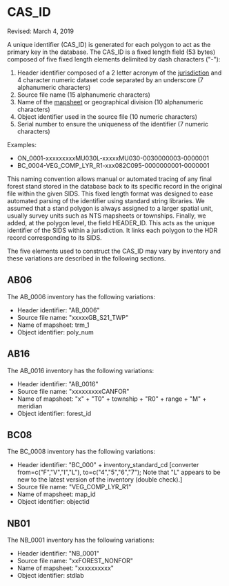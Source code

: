 # CAS_ID

Revised: March 4, 2019

A unique identifier (CAS_ID) is generated for each polygon to act as the primary key in the database. The CAS_ID is a fixed length field (53 bytes) composed of five fixed length elements delimited by dash characters ("-"):

  1. Header identifier composed of a 2 letter acronym of the [jurisdiction](jurisdiction.md) and 4 character numeric dataset code separated by an underscore (7 alphanumeric characters)
  2. Source file name (15 alphanumeric characters)
  3. Name of the [mapsheet](map_sheet_id.md) or geographical division (10 alphanumeric characters)
  4. Object identifier used in the source file (10 numeric characters)
  5. Serial number to ensure the uniqueness of the identifier (7 numeric characters)

Examples:
  - ON_0001-xxxxxxxxxMU030L-xxxxxMU030-0030000003-0000001
  - BC_0004-VEG_COMP_LYR_R1-xxx082C095-0000000001-0000001

This naming convention allows manual or automated tracing of any final forest stand stored in the database back to its specific record in the original file within the given SIDS. This fixed length format was designed to ease automated parsing of the identifier using standard string libraries. We assumed that a stand polygon is always assigned to a larger spatial unit, usually survey units such as NTS mapsheets or townships. Finally, we added, at the polygon level, the field HEADER_ID. This acts as the unique identifier of the SIDS within a jurisdiction. It links each polygon to the HDR record corresponding to its SIDS.

The five elements used to construct the CAS_ID may vary by inventory and these variations are described in the following sections.

## AB06

The AB_0006 inventory has the following variations:

  * Header identifier: "AB_0006"
  * Source file name: "xxxxxGB_S21_TWP"
  * Name of mapsheet: trm_1
  * Object identifier: poly_num

## AB16

The AB_0016 inventory has the following variations:

  * Header identifier: "AB_0016"
  * Source file name: "xxxxxxxxxCANFOR"
  * Name of mapsheet: "x" + "T0" + township + "R0" + range + "M" + meridian
  * Object identifier: forest_id

## BC08

The BC_0008 inventory has the following variations:

  * Header identifier: "BC_000" + inventory_standard_cd [converter from=c("F","V","I","L"), to=c("4","5","6","7"); Note that "L" appears to be new to the latest version of the inventory (double check).]
  * Source file name: "VEG_COMP_LYR_R1"
  * Name of mapsheet: map_id
  * Object identifier: objectid

## NB01

The NB_0001 inventory has the following variations:

  * Header identifier: "NB_0001"
  * Source file name: "xxFOREST_NONFOR"
  * Name of mapsheet: "xxxxxxxxxx"
  * Object identifier: stdlab

